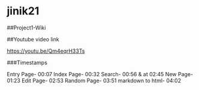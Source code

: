 # jinik21 

##Project1-Wiki



##Youtube video link

https://youtu.be/Qm4eqrH33Ts

###Timestamps

Entry Page- 00:07
Index Page- 00:32
Search-  00:56 & at 02:45
New Page- 01:23
Edit Page- 02:53
Random Page- 03:51
markdown to html- 04:02
